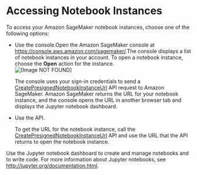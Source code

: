 # Accessing Notebook Instances<a name="howitworks-access-ws"></a>

To access your Amazon SageMaker notebook instances, choose one of the following options: 
+ Use the console\.Open the Amazon SageMaker console at [https://console\.aws\.amazon\.com/sagemaker/](https://console.aws.amazon.com/sagemaker/)\.The console displays a list of notebook instances in your account\. To open a notebook instance, choose the **Open** action for the instance\.   
![\[Image NOT FOUND\]](http://docs.aws.amazon.com/sagemaker/latest/dg/images/ws-notebook-10.png)

  The console uses your sign\-in credentials to send a [CreatePresignedNotebookInstanceUrl](API_CreatePresignedNotebookInstanceUrl.md) API request to Amazon SageMaker\. Amazon SageMaker returns the URL for your notebook instance, and the console opens the URL in another browser tab and displays the Jupyter notebook dashboard\. 
+ Use the API\.

  To get the URL for the notebook instance, call the [CreatePresignedNotebookInstanceUrl](API_CreatePresignedNotebookInstanceUrl.md) API and use the URL that the API returns to open the notebook instance\.

Use the Jupyter notebook dashboard to create and manage notebooks and to write code\. For more information about Jupyter notebooks, see [http://jupyter\.org/documentation\.html](http://jupyter.org/documentation.html)\.